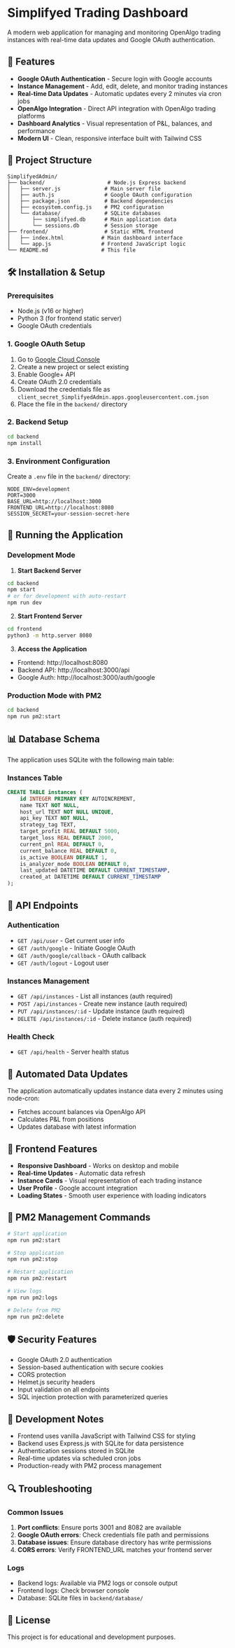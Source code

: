 # Simplifyed Trading Dashboard

A modern web application for managing and monitoring OpenAlgo trading instances with real-time data updates and Google OAuth authentication.

## 🚀 Features

- **Google OAuth Authentication** - Secure login with Google accounts
- **Instance Management** - Add, edit, delete, and monitor trading instances
- **Real-time Data Updates** - Automatic updates every 2 minutes via cron jobs
- **OpenAlgo Integration** - Direct API integration with OpenAlgo trading platforms
- **Dashboard Analytics** - Visual representation of P&L, balances, and performance
- **Modern UI** - Clean, responsive interface built with Tailwind CSS

## 📁 Project Structure

```
SimplifyedAdmin/
├── backend/                    # Node.js Express backend
│   ├── server.js              # Main server file
│   ├── auth.js                # Google OAuth configuration
│   ├── package.json           # Backend dependencies
│   ├── ecosystem.config.js    # PM2 configuration
│   └── database/              # SQLite databases
│       ├── simplifyed.db      # Main application data
│       └── sessions.db        # Session storage
├── frontend/                  # Static HTML frontend
│   ├── index.html            # Main dashboard interface
│   └── app.js                # Frontend JavaScript logic
└── README.md                 # This file
```

## 🛠️ Installation & Setup

### Prerequisites

- Node.js (v16 or higher)
- Python 3 (for frontend static server)
- Google OAuth credentials

### 1. Google OAuth Setup

1. Go to [Google Cloud Console](https://console.cloud.google.com/)
2. Create a new project or select existing
3. Enable Google+ API
4. Create OAuth 2.0 credentials
5. Download the credentials file as `client_secret_SimplifyedAdmin.apps.googleusercontent.com.json`
6. Place the file in the `backend/` directory

### 2. Backend Setup

```bash
cd backend
npm install
```

### 3. Environment Configuration

Create a `.env` file in the `backend/` directory:

```env
NODE_ENV=development
PORT=3000
BASE_URL=http://localhost:3000
FRONTEND_URL=http://localhost:8080
SESSION_SECRET=your-session-secret-here
```

## 🚀 Running the Application

### Development Mode

1. **Start Backend Server**
```bash
cd backend
npm start
# or for development with auto-restart
npm run dev
```

2. **Start Frontend Server**
```bash
cd frontend
python3 -m http.server 8080
```

3. **Access the Application**
- Frontend: http://localhost:8080
- Backend API: http://localhost:3000/api
- Google Auth: http://localhost:3000/auth/google

### Production Mode with PM2

```bash
cd backend
npm run pm2:start
```

## 📊 Database Schema

The application uses SQLite with the following main table:

### Instances Table
```sql
CREATE TABLE instances (
    id INTEGER PRIMARY KEY AUTOINCREMENT,
    name TEXT NOT NULL,
    host_url TEXT NOT NULL UNIQUE,
    api_key TEXT NOT NULL,
    strategy_tag TEXT,
    target_profit REAL DEFAULT 5000,
    target_loss REAL DEFAULT 2000,
    current_pnl REAL DEFAULT 0,
    current_balance REAL DEFAULT 0,
    is_active BOOLEAN DEFAULT 1,
    is_analyzer_mode BOOLEAN DEFAULT 0,
    last_updated DATETIME DEFAULT CURRENT_TIMESTAMP,
    created_at DATETIME DEFAULT CURRENT_TIMESTAMP
);
```

## 🔌 API Endpoints

### Authentication
- `GET /api/user` - Get current user info
- `GET /auth/google` - Initiate Google OAuth
- `GET /auth/google/callback` - OAuth callback
- `GET /auth/logout` - Logout user

### Instances Management
- `GET /api/instances` - List all instances (auth required)
- `POST /api/instances` - Create new instance (auth required)
- `PUT /api/instances/:id` - Update instance (auth required)
- `DELETE /api/instances/:id` - Delete instance (auth required)

### Health Check
- `GET /api/health` - Server health status

## 🔄 Automated Data Updates

The application automatically updates instance data every 2 minutes using node-cron:
- Fetches account balances via OpenAlgo API
- Calculates P&L from positions
- Updates database with latest information

## 🎨 Frontend Features

- **Responsive Dashboard** - Works on desktop and mobile
- **Real-time Updates** - Automatic data refresh
- **Instance Cards** - Visual representation of each trading instance
- **User Profile** - Google account integration
- **Loading States** - Smooth user experience with loading indicators

## 🔧 PM2 Management Commands

```bash
# Start application
npm run pm2:start

# Stop application
npm run pm2:stop

# Restart application
npm run pm2:restart

# View logs
npm run pm2:logs

# Delete from PM2
npm run pm2:delete
```

## 🛡️ Security Features

- Google OAuth 2.0 authentication
- Session-based authentication with secure cookies
- CORS protection
- Helmet.js security headers
- Input validation on all endpoints
- SQL injection protection with parameterized queries

## 📝 Development Notes

- Frontend uses vanilla JavaScript with Tailwind CSS for styling
- Backend uses Express.js with SQLite for data persistence
- Authentication sessions stored in SQLite
- Real-time updates via scheduled cron jobs
- Production-ready with PM2 process management

## 🔍 Troubleshooting

### Common Issues

1. **Port conflicts**: Ensure ports 3001 and 8082 are available
2. **Google OAuth errors**: Check credentials file path and permissions
3. **Database issues**: Ensure database directory has write permissions
4. **CORS errors**: Verify FRONTEND_URL matches your frontend server

### Logs

- Backend logs: Available via PM2 logs or console output
- Frontend logs: Check browser console
- Database: SQLite files in `backend/database/`

## 📄 License

This project is for educational and development purposes.